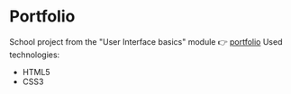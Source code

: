 # Portfolio



School project from the "User Interface basics" module  👉️ [portfolio](https://janaheyn.github.io/uib-final-project_JanaHeyn/)
Used technologies: 
- HTML5
- CSS3
